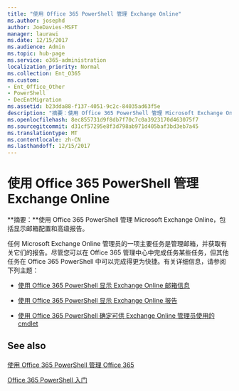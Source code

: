 ```yaml
---
title: "使用 Office 365 PowerShell 管理 Exchange Online"
ms.author: josephd
author: JoeDavies-MSFT
manager: laurawi
ms.date: 12/15/2017
ms.audience: Admin
ms.topic: hub-page
ms.service: o365-administration
localization_priority: Normal
ms.collection: Ent_O365
ms.custom:
- Ent_Office_Other
- PowerShell
- DecEntMigration
ms.assetid: b23dda88-f137-4051-9c2c-84035ad63f5e
description: "摘要：使用 Office 365 PowerShell 管理 Microsoft Exchange Online，包括显示邮箱配置和显示高级报告。"
ms.openlocfilehash: 8ec855731d9f8db7f70c7c0a3923170d463075f7
ms.sourcegitcommit: d31cf57295e8f3d798ab971d405baf3bd3eb7a45
ms.translationtype: MT
ms.contentlocale: zh-CN
ms.lasthandoff: 12/15/2017
---
```

# <a name="manage-exchange-online-with-office-365-powershell"></a>使用 Office 365 PowerShell 管理 Exchange Online

 **摘要：**使用 Office 365 PowerShell 管理 Microsoft Exchange Online，包括显示邮箱配置和高级报告。
  
任何 Microsoft Exchange Online 管理员的一项主要任务是管理邮箱，并获取有关它们的报告。尽管您可以在 Office 365 管理中心中完成任务某些任务，但其他任务在 Office 365 PowerShell 中可以完成得更为快捷。有关详细信息，请参阅下列主题：
  
- [使用 Office 365 PowerShell 显示 Exchange Online 邮箱信息](https://technet.microsoft.com/en-us/library/mt771881%28v=exchg.160%29.aspx)
    
- [使用 Office 365 PowerShell 显示 Exchange Online 报告](https://technet.microsoft.com/en-us/library/mt771882%28v=exchg.160%29.aspx)
    
- [使用 Office 365 PowerShell 确定可供 Exchange Online 管理员使用的 cmdlet](https://technet.microsoft.com/en-us/library/mt771883%28v=exchg.160%29.aspx)
    
## <a name="see-also"></a>See also

#### 

[使用 Office 365 PowerShell 管理 Office 365](manage-office-365-with-office-365-powershell.md)
  
[Office 365 PowerShell 入门](getting-started-with-office-365-powershell.md)

